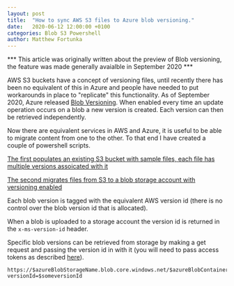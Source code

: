 ```yaml
---
layout: post
title:  "How to sync AWS S3 files to Azure blob versioning."
date:   2020-06-12 12:00:00 +0100
categories: Blob S3 Powershell
author: Matthew Fortunka
---
```


*** This article was originally written about the preview of Blob versioning, the feature was made generally avaialble in September 2020 ***

AWS S3 buckets have a concept of versioning files, until recently there has been no equivalent of this in Azure and people have needed to put workarounds in place to "replicate" this functionality.  As of September 2020, Azure released [Blob Versioning](https://docs.microsoft.com/en-us/azure/storage/blobs/versioning-overview?tabs=powershell).  When enabled every time an update operation occurs on a blob a new version is created.  Each version can then be retrieved independently.

Now there are equivalent services in AWS and Azure, it is useful to be able to migrate content from one to the other.  To that end I have created a couple of powershell scripts.

[The first populates an existing S3 bucket with sample files, each file has multiple versions assoicated with it](https://github.com/fortunkam/aws_s3_to_blob_version_sync/blob/master/generate_random_s3_content.ps1)

[The second migrates files from S3 to a blob storage account with versioning enabled](https://github.com/fortunkam/aws_s3_to_blob_version_sync/blob/master/blob_sync.ps1)

Each blob version is tagged with the equivalent AWS version id (there is no control over the blob version id that is allocated).  

When a blob is uploaded to a storage account the version id is returned in the `x-ms-version-id` header.

Specific blob versions can be retrieved from storage by making a get request and passing the version id in with it (you will need to pass access tokens as described [here](https://docs.microsoft.com/en-us/rest/api/storageservices/authorize-requests-to-azure-storage)).

    https://$azureBlobStorageName.blob.core.windows.net/$azureBlobContainerName/$localFileName?versionId=$someversionId
